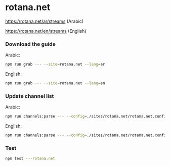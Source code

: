 # rotana.net

https://rotana.net/ar/streams (Arabic)

https://rotana.net/en/streams (English)

### Download the guide

Arabic:

```sh
npm run grab --- --site=rotana.net --lang=ar
```

English:

```sh
npm run grab --- --site=rotana.net --lang=en
```

### Update channel list

Arabic:

```sh
npm run channels:parse --- --config=./sites/rotana.net/rotana.net.config.js --output=./sites/rotana.net/rotana.net_ar.channels.xml --set=lang:ar
```

English:

```sh
npm run channels:parse --- --config=./sites/rotana.net/rotana.net.config.js --output=./sites/rotana.net/rotana.net_en.channels.xml --set=lang:en
```

### Test

```sh
npm test ---rotana.net
```
